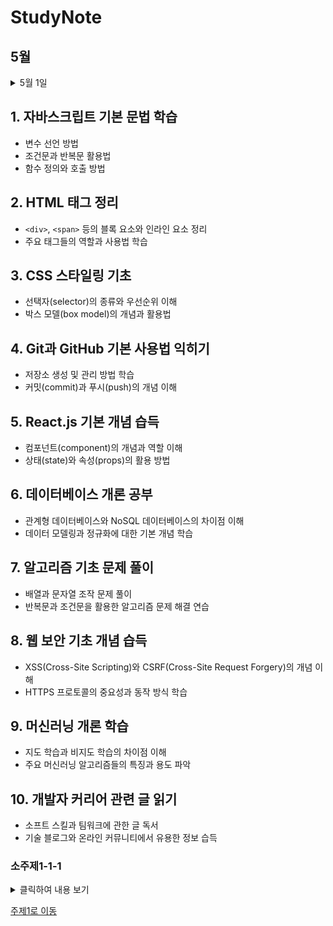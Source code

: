 # StudyNote

## 5월 
<details>
  
  <summary> 5월 1일 </summary>

  ## 1. 자바스크립트 기본 문법 학습
- 변수 선언 방법
- 조건문과 반복문 활용법
- 함수 정의와 호출 방법

</details>



## 1. 자바스크립트 기본 문법 학습
- 변수 선언 방법
- 조건문과 반복문 활용법
- 함수 정의와 호출 방법

## 2. HTML 태그 정리
- `<div>`, `<span>` 등의 블록 요소와 인라인 요소 정리
- 주요 태그들의 역할과 사용법 학습

## 3. CSS 스타일링 기초
- 선택자(selector)의 종류와 우선순위 이해
- 박스 모델(box model)의 개념과 활용법

## 4. Git과 GitHub 기본 사용법 익히기
- 저장소 생성 및 관리 방법 학습
- 커밋(commit)과 푸시(push)의 개념 이해

## 5. React.js 기본 개념 습득
- 컴포넌트(component)의 개념과 역할 이해
- 상태(state)와 속성(props)의 활용 방법

## 6. 데이터베이스 개론 공부
- 관계형 데이터베이스와 NoSQL 데이터베이스의 차이점 이해
- 데이터 모델링과 정규화에 대한 기본 개념 학습

## 7. 알고리즘 기초 문제 풀이
- 배열과 문자열 조작 문제 풀이
- 반복문과 조건문을 활용한 알고리즘 문제 해결 연습

## 8. 웹 보안 기초 개념 습득
- XSS(Cross-Site Scripting)와 CSRF(Cross-Site Request Forgery)의 개념 이해
- HTTPS 프로토콜의 중요성과 동작 방식 학습

## 9. 머신러닝 개론 학습
- 지도 학습과 비지도 학습의 차이점 이해
- 주요 머신러닝 알고리즘들의 특징과 용도 파악

## 10. 개발자 커리어 관련 글 읽기
- 소프트 스킬과 팀워크에 관한 글 독서
- 기술 블로그와 온라인 커뮤니티에서 유용한 정보 습득


### 소주제1-1-1

<details>
  <summary>클릭하여 내용 보기</summary>

  여기에 숨ㅁㄴㅇㅇㅇㅇㅇㅇㅇㅇㅇㅇㅇㅇㅇㅇㅇㅇㅇㅇ

</details>



[주제1로 이동](#주제1)
